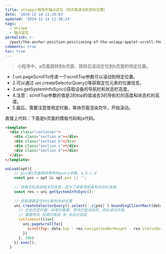 ```yaml
---
title: uniapp小程序的锚点定位（将页面滚动到目标位置）
date: '2024-12-14 11:29:03'
updated: '2024-12-14 11:30:24'
tags:
  - Uniapp
  - 锚点定位
permalink: >-
  /post/the-anchor-position-positioning-of-the-uniapp-applet-scroll-the-page-to-the-target-location-20iwcc.html
comments: true
toc: true
---
```


> 小程序中，a页面跳转到b页面，跳转后滚动定位到b页面的特定位置。

* 1.uni.pageScrollTo传递一个scrollTop参数可以滚动到特定位置。
* 2.可以通过 uni.createSelectorQuery()等获取定位元素的位置信息。
* 3.uni.getSystemInfoSync()获取设备的导航栏和状态栏高度。
* 4.注意：scrollTop参数的值是2的top的值减去3的导航栏的高度和状态栏的高度。
* 5.最后，需要注意使用定时器，等待页面渲染完毕，开始滚动。

直接上代码：下面是b页面的模板代码和js代码。

```html
<template>
  <div class="container">
    <div class="section a"></div>
    <div class="section b"</div>
    <div class="section c"></div>
    <div class="section d"></div>
  </div>
</template> 

```

```js
onLoad(opt){
    // pos是a页面跳转携带的query参数。a,b,c,d
    const pos = opt && opt.pos || '';
  
    // 获取手机系统相关的信息，是为了获取导航条和状态栏高度。
    const res = uni.getSystemInfoSync();
  
    // 获取需要定位的元素的坐标位置
    uni.createSelectorQuery().select(`.${pos}`).boundingClientRect(data => {
      // 此处的定时器，非常的重要，等待页面渲染完，然后滚动页面。
      // 需要除去 标题栏高度 和 状态栏高度
      setTimeout(()=>{
        uni.pageScrollTo({
          scrollTop: data.top - res.navigationBarHeight - res.statusBarHeight
        })
      }, 300)
    }).exec();
  }

```
